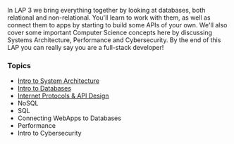 In LAP 3 we bring everything together by looking at databases, both relational and non-relational. You'll learn to work with them, as well as connect them to apps by starting to build some APIs of your own. We'll also cover some important Computer Science concepts here by discussing Systems Architecture, Performance and Cybersecurity. By the end of this LAP you can really say you are a full-stack developer!

### Topics
* [Intro to System Architecture](https://github.com/getfutureproof/fp_guides_wiki/wiki/Intro-to-System-Architecture)
* [Intro to Databases](https://github.com/getfutureproof/fp_guides_wiki/wiki/Intro-to-Databases)
* [Internet Protocols & API Design](https://github.com/getfutureproof/fp_guides_wiki/wiki/Internet-Protocols-&-API-Design)
* NoSQL
* SQL
* Connecting WebApps to Databases
* Performance
* Intro to Cybersecurity
